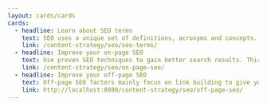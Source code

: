 ```yaml
---
layout: cards/cards
cards:
  - headline: Learn about SEO terms
    text: SEO uses a unique set of definitions, acronyms and concepts. Understand these first, before you apply SEO methods and techniques.
    link: /content-strategy/seo/seo-terms/
  - headline: Improve your on-page SEO
    text: Use proven SEO techniques to gain better search results. This will help to connect the right users with the right information.
    link: /content-strategy/seo/on-page-seo/
  - headline: Improve your off-page SEO
    text: Off-page SEO factors mainly focus on link building to give your content more authority. This also builds trust with your users.
    link: http://localhost:8080/content-strategy/seo/off-page-seo/
---
```


